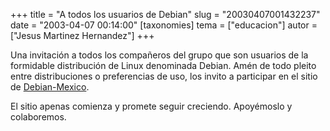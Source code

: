 +++
title = "A todos los usuarios de Debian"
slug = "20030407001432237"
date = "2003-04-07 00:14:00"
[taxonomies]
tema = ["educacion"]
autor = ["Jesus Martinez Hernandez"]
+++

Una invitación a todos los compañeros del grupo que son usuarios de la
formidable distribución de Linux denominada Debian. Amén de todo pleito
entre distribuciones o preferencias de uso, los invito a participar en
el sitio de [Debian-Mexico](http://debianmexico.org/).

El sitio apenas comienza y promete seguir creciendo. Apoyémoslo y
colaboremos.


